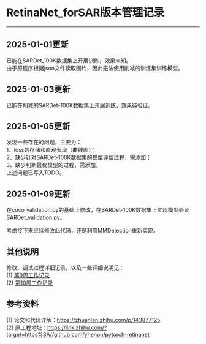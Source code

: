 # RetinaNet_forSAR版本管理记录

---
## 2025-01-01更新
已能在SARDet_100K数据集上开展训练，效果未知。  
由于原程序根据json文件读取图片，因此无法使用削减的训练集训练模型。

## 2025-01-03更新
已能在削减的SARDet-100K数据集上开展训练，效果待验证。

## 2025-01-05更新
发现一些存在的问题，主要为：  
1、loss的存储和直观表现（曲线图）；  
2、缺少针对SARDet-100K数据集的模型评估过程，需添加；  
3、缺少判断最优模型的过程，需添加。  
上述问题已写入TODO。

## 2025-01-09更新
在coco_validation.py的基础上修改，在SARDet-100K数据集上实现模型验证[SARDet_validation.py](./SARDet_validation.py)。

考虑接下来继续修改此代码，还是利用MMDetection重新实现。

## 其他说明
修改、调试过程详细记录，以及一些详细说明见：  
(1) [第9周工作记录](doc/week9ResearchRecord.MD)   
(2) [第10周工作记录](./doc/week10ResearchRecord.MD)

## 参考资料
(1) 论文和代码详解：https://zhuanlan.zhihu.com/p/143877125  
(2) 原工程地址：https://link.zhihu.com/?target=https%3A//github.com/yhenon/pytorch-retinanet
